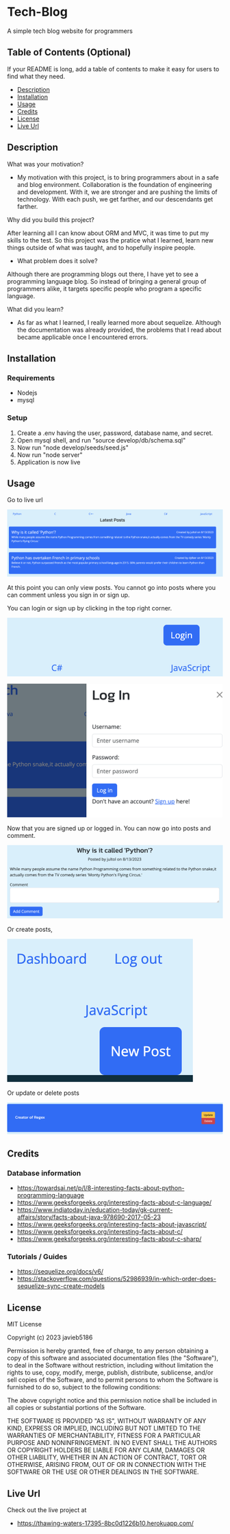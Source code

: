 # Tech-Blog
A simple tech blog website for programmers

## Table of Contents (Optional)

If your README is long, add a table of contents to make it easy for users to find what they need.

- [Description](#description)
- [Installation](#installation)
- [Usage](#usage)
- [Credits](#credits)
- [License](#license)
- [Live Url](#live-url)

## Description

What was your motivation?

- My motivation with this project, is to bring programmers about in a safe and blog environment. Collaboration is the foundation of engineering and development. With it, we are stronger and are pushing the limits of technology. With each push, we get farther, and our descendants get farther.

Why did you build this project?

After learning all I can know about ORM and MVC, it was time to put my skills to the test. So this project was the pratice what I learned, learn new things outside of what was taught, and to hopefully inspire people. 

- What problem does it solve?

Although there are programming blogs out there, I have yet to see a programming language blog. So instead of bringing a general group of programmers alike, it targets specific people who program a specific language. 

What did you learn?

- As far as what I learned, I really learned more about sequelize. Although the documentation was already provided, the problems that I read about became applicable once I encountered errors. 

## Installation

### Requirements

- Nodejs
- mysql

### Setup

1. Create a .env having the user, password, database name, and secret.
2. Open mysql shell, and run "source develop/db/schema.sql"
3. Now run "node develop/seeds/seed.js"
4. Now run "node server"
5. Application is now live

## Usage

Go to live url

![alt text](assets/images/teach-blog-mainpage.png)

At this point you can only view posts. You cannot go into posts where you can comment unless you sign in or sign up.

You can login or sign up by clicking in the top right corner. 

![alt text](assets/images/tech-blog-login.png)

![alt text](assets/images/tech-blog-login-signup.png)

Now that you are signed up or logged in. You can now go into posts and comment.

![alt text](assets/images/tech-blog-post.png)

Or create posts,

![alt text](assets/images//tech-blog-newpost.png)

Or update or delete posts

![alt text](assets/images/tech-blog-mypost.png)

## Credits

### Database information
- https://towardsai.net/p/l/8-interesting-facts-about-python-programming-language 
- https://www.geeksforgeeks.org/interesting-facts-about-c-language/ 
- https://www.indiatoday.in/education-today/gk-current-affairs/story/facts-about-java-978690-2017-05-23
- https://www.geeksforgeeks.org/interesting-facts-about-javascript/ 
- https://www.geeksforgeeks.org/interesting-facts-about-c/ 
- https://www.geeksforgeeks.org/interesting-facts-about-c-sharp/ 

### Tutorials / Guides
- https://sequelize.org/docs/v6/
- https://stackoverflow.com/questions/52986939/in-which-order-does-sequelize-sync-create-models 

## License

MIT License

Copyright (c) 2023 javieb5186

Permission is hereby granted, free of charge, to any person obtaining a copy
of this software and associated documentation files (the "Software"), to deal
in the Software without restriction, including without limitation the rights
to use, copy, modify, merge, publish, distribute, sublicense, and/or sell
copies of the Software, and to permit persons to whom the Software is
furnished to do so, subject to the following conditions:

The above copyright notice and this permission notice shall be included in all
copies or substantial portions of the Software.

THE SOFTWARE IS PROVIDED "AS IS", WITHOUT WARRANTY OF ANY KIND, EXPRESS OR
IMPLIED, INCLUDING BUT NOT LIMITED TO THE WARRANTIES OF MERCHANTABILITY,
FITNESS FOR A PARTICULAR PURPOSE AND NONINFRINGEMENT. IN NO EVENT SHALL THE
AUTHORS OR COPYRIGHT HOLDERS BE LIABLE FOR ANY CLAIM, DAMAGES OR OTHER
LIABILITY, WHETHER IN AN ACTION OF CONTRACT, TORT OR OTHERWISE, ARISING FROM,
OUT OF OR IN CONNECTION WITH THE SOFTWARE OR THE USE OR OTHER DEALINGS IN THE
SOFTWARE.

## Live Url

Check out the live project at 

- https://thawing-waters-17395-8bc0d1226b10.herokuapp.com/ 